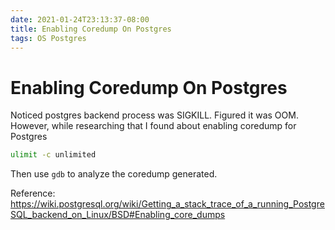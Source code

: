 ```yaml
---
date: 2021-01-24T23:13:37-08:00
title: Enabling Coredump On Postgres
tags: OS Postgres
---
```


# Enabling Coredump On Postgres

Noticed postgres backend process was SIGKILL. Figured it was OOM. However, while researching that I found about enabling coredump for Postgres

```bash
ulimit -c unlimited
```

Then use `gdb` to analyze the coredump generated.

Reference: https://wiki.postgresql.org/wiki/Getting_a_stack_trace_of_a_running_PostgreSQL_backend_on_Linux/BSD#Enabling_core_dumps

